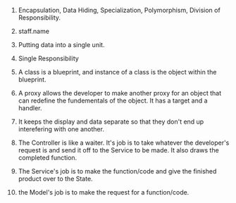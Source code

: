 1. Encapsulation, Data Hiding, Specialization, Polymorphism, Division of Responsibility.

2. staff.name

3. Putting data into a single unit.

4. Single Responsibility

5. A class is a blueprint, and instance of a class is the object within the blueprint.

6. A proxy allows the developer to make another proxy for an object that can redefine the fundementals of the object. It has a target and a handler.

7. It keeps the display and data separate so that they don't end up interefering with one another.

8. The Controller is like a waiter. It's job is to take whatever the developer's request is and send it off to the Service to be made. It also draws the completed function.

9. The Service's job is to make the function/code and give the finished product over to the State.

10. the Model's job is to make the request for a function/code.